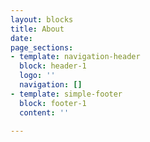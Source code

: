 ```yaml
---
layout: blocks
title: About
date: 
page_sections:
- template: navigation-header
  block: header-1
  logo: ''
  navigation: []
- template: simple-footer
  block: footer-1
  content: ''

---
```


